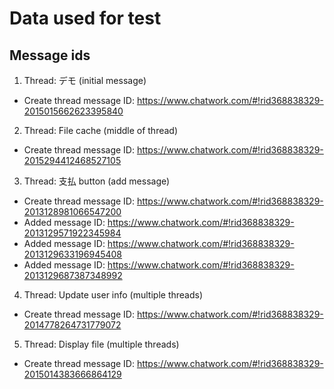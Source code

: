 # Data used for test

## Message ids

1. Thread: デモ (initial message)
  * Create thread message ID: https://www.chatwork.com/#!rid368838329-2015015662623395840
2. Thread: File cache (middle of thread)
  * Create thread message ID: https://www.chatwork.com/#!rid368838329-2015294412468527105
3. Thread: 支払 button (add message)
  * Create thread message ID: https://www.chatwork.com/#!rid368838329-2013128981066547200
  * Added message ID: https://www.chatwork.com/#!rid368838329-2013129571922345984
  * Added message ID: https://www.chatwork.com/#!rid368838329-2013129633196945408
  * Added message ID: https://www.chatwork.com/#!rid368838329-2013129687387348992
4. Thread: Update user info (multiple threads)
  * Create thread message ID: https://www.chatwork.com/#!rid368838329-2014778264731779072
5. Thread: Display file (multiple threads)
  * Create thread message ID: https://www.chatwork.com/#!rid368838329-2015014383666864129
